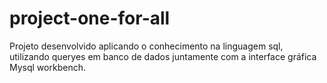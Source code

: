 # project-one-for-all
Projeto desenvolvido aplicando o conhecimento na linguagem sql, utilizando queryes em banco de dados juntamente com a interface gráfica Mysql workbench.
